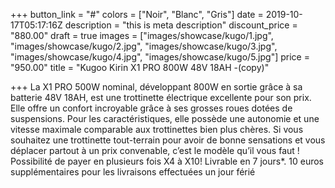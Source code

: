 +++
button_link = "#"
colors = ["Noir", "Blanc", "Gris"]
date = 2019-10-17T05:17:16Z
description = "this is meta description"
discount_price = "880.00"
draft = true
images = ["images/showcase/kugo/1.jpg", "images/showcase/kugo/2.jpg", "images/showcase/kugo/3.jpg", "images/showcase/kugo/4.jpg", "images/showcase/kugo/5.jpg"]
price = "950.00"
title = "Kugoo Kirin X1 PRO 800W 48V 18AH -(copy)"

+++
La X1 PRO 500W nominal, développant 800W en sortie grâce à sa batterie 48V 18AH, est une trottinette électrique excellente pour son prix. Elle offre un confort incroyable grâce à ses grosses roues dotées de suspensions. Pour les caractéristiques, elle possède une autonomie et une vitesse maximale comparable aux trottinettes bien plus chères. Si vous souhaitez une trottinette tout-terrain pour avoir de bonne sensations et vous déplacer partout à un prix convenable, c’est le modèle qu’il vous faut !
Possibilité de payer en plusieurs fois X4 à X10!
Livrable en 7 jours*.
10 euros supplémentaires pour les livraisons effectuées un jour férié